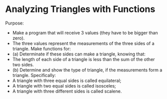 # Analyzing Triangles with Functions

Purpose:
  - Make a program that will receive 3 values (they have to be bigger than zero).         
  - The three values represent the measurements of the three sides of a triangle. Make functions for:                  
  - (a) Determinate if these sides can make a triangle, knowing that:                     
  - The length of each side of a triangle is less than the sum of the other two sides.             
  - (b) Determine and show the type of triangle, if the measurements form a triangle. Specifically:             
  - A triangle with three equal sides is called equilateral;              
  - A triangle with two equal sides is called isosceles;            
  - A triangle with three different sides is called scalene.        
